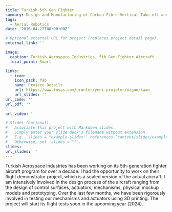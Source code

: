 ```yaml
---
title: Turkish 5th Gen Fighter
summary: Design and Manufacturing of Carbon Fibre Vertical Take-off and Landing UAV
tags:
  - Aerial Robotics
date: '2016-04-27T00:00:00Z'

# Optional external URL for project (replaces project detail page).
external_link: ''

image:
  caption: Turkish Aerospace Industries, 5th Gen Fighter Aircraft
  focal_point: Smart

links:
  - icon: 
    icon_pack: fab
    name: Project Details
    url: https://www.tusas.com/urunler/yeni-projeler/ozgun/kaan
    url_slides: ''
url_code: ''
url_pdf: ''
   
url_video: ''

# Slides (optional).
#   Associate this project with Markdown slides.
#   Simply enter your slide deck's filename without extension.
#   E.g. `slides = "example-slides"` references `content/slides/example-slides.md`.
#   Otherwise, set `slides = ""`.
slides: 
url_slides: ''
---
```


Turkish Aerospace Industries has been working on its 5th-generation fighter aircraft program for over a decade. I had the opportunity to work on their flight demonstrator project, which is a scaled version of the actual aircraft. I am intensively involved in the design process of the aircraft ranging from the design of control surfaces, actuators, mechanisms, physical mockup models and prototyping. Over the last few months, we have been rigorously involved in testing our mechanisms and actuators using 3D printing. The project will start its flight tests soon in the upcoming year (2024).
